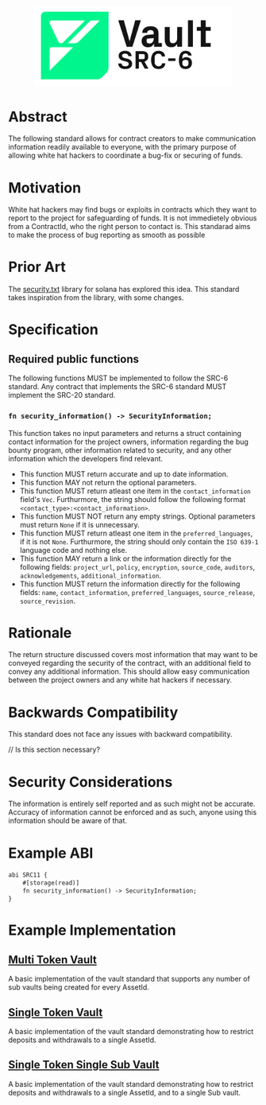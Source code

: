 <p align="center">
    <picture>
        <source media="(prefers-color-scheme: dark)" srcset=".docs/src-6-logo-dark-theme.png">
        <img alt="SRC-6 logo" width="400px" src=".docs/src-6-logo-light-theme.png">
    </picture>
</p>

# Abstract

The following standard allows for contract creators to make communication information readily available to everyone, with the primary purpose of allowing white hat hackers to coordinate a bug-fix or securing of funds.

# Motivation

White hat hackers may find bugs or exploits in contracts which they want to report to the project for safeguarding of funds. It is not immedietely obvious from a ContractId, who the right person to contact is. This standarad aims to make the process of bug reporting as smooth as possible

# Prior Art

The [security.txt](https://github.com/neodyme-labs/solana-security-txt) library for solana has explored this idea. This standard takes inspiration from the library, with some changes.

# Specification

## Required public functions

The following functions MUST be implemented to follow the SRC-6 standard. Any contract that implements the SRC-6 standard MUST implement the SRC-20 standard.

### `fn security_information() -> SecurityInformation;`

This function takes no input parameters and returns a struct containing contact information for the project owners, information regarding the bug bounty program, other information related to security, and any other information which the developers find relevant.

- This function MUST return accurate and up to date information.
- This function MAY not return the optional parameters.
- This function MUST return atleast one item in the `contact_information` field's `Vec`. Furthurmore, the string should follow the following format `<contact_type>:<contact_information>`.
- This function MUST NOT return any empty strings. Optional parameters must return `None` if it is unnecessary.
- This function MUST return atleast one item in the `preferred_languages`, if it is not `None`. Furthurmore, the string should only contain the `ISO 639-1` language code and nothing else.
- This function MAY return a link or the information directly for the following fields: `project_url`, `policy`, `encryption`, `source_code`, `auditors`, `acknowledgements`, `additional_information`.
- This function MUST return the information directly for the following fields: `name`, `contact_information`, `preferred_languages`, `source_release`, `source_revision`.


# Rationale

The return structure discussed covers most information that may want to be conveyed regarding the security of the contract, with an additional field to convey any additional information. This should allow easy communication between the project owners and any white hat hackers if necessary.

# Backwards Compatibility

This standard does not face any issues with backward compatibility. 

// Is this section necessary?

# Security Considerations

The information is entirely self reported and as such might not be accurate. Accuracy of information cannot be enforced and as such, anyone using this information should be aware of that.

# Example ABI

```sway
abi SRC11 {
    #[storage(read)]
    fn security_information() -> SecurityInformation;
}
```

# Example Implementation

## [Multi Token Vault](../../examples/src6-vault/multi_token_vault/)

A basic implementation of the vault standard that supports any number of sub vaults being created for every AssetId.

## [Single Token Vault](../../examples/src6-vault/single_token_vault/)

A basic implementation of the vault standard demonstrating how to restrict deposits and withdrawals to a single AssetId.

## [Single Token Single Sub Vault](../../examples/src6-vault/single_token_single_sub_vault/)

A basic implementation of the vault standard demonstrating how to restrict deposits and withdrawals to a single AssetId, and to a single Sub vault.